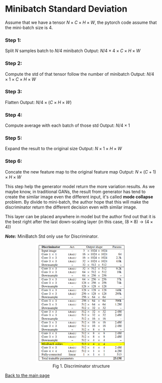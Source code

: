# Minibatch Standard Deviation

Assume that we have a tensor $N \times C \times H \times W$, the pytorch code assume that the mini-batch size is 4.

### Step 1:
Split $N$ samples batch to $N/4$ minibatch
Output: $N/4 \times 4 \times C \times H \times W$
### Step 2:
Compute the std of that tensor follow the number of minibatch
Output: $N/4 \times 1 \times C \times H \times W$
### Step 3:
Flatten
Output: $N/4 \times (C \times H \times W)$
### Step 4:
Compute average with each batch of those std
Output: $N/4 \times 1$
### Step 5:
Expand the result to the original size
Output: $N \times 1 \times H \times W$
### Step 6:
Concate the new feature map to the original feature map
Output: $N \times (C+1) \times H \times W$

This step help the generator model return the more variation results. As we maybe know, in traditional GANs, the result from generator has tend to create the similar image even the different input, it's called **mode collapse** problem. By divide to mini-batch, the author hope that this will make the discriminator return the different decision even with similar image.

This layer can be placed anywhere in model but the author find out that it is the best right after the last down-scaling layer (in this case, $(8 \times 8) \rightarrow (4 \times 4)$)

***Note:*** MiniBatch Std only use for Discriminator.

<center>
<img src="./../image/MinibatchSTD1.png" alt="Structure" width="300">
<figcaption>
Fig 1. Discriminator structure
</figcaption>
</center>


[Back to the main page](summary.md)